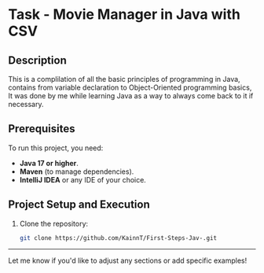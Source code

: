 # Task - Movie Manager in Java with CSV

## Description

This is a complilation of all the basic principles of programming in Java, contains from variable declaration to Object-Oriented programming basics, It was done by me while learning Java as a way to always come back to it if necessary.

## Prerequisites

To run this project, you need:

- **Java 17 or higher**.
- **Maven** (to manage dependencies).
- **IntelliJ IDEA** or any IDE of your choice.

## Project Setup and Execution

1. Clone the repository:
   ```bash
   git clone https://github.com/KainnT/First-Steps-Jav-.git
   ```
---

Let me know if you'd like to adjust any sections or add specific examples!

